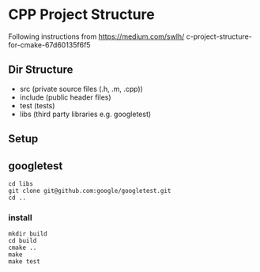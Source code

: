 # CPP Project Structure

Following instructions from https://medium.com/swlh/
c-project-structure-for-cmake-67d60135f6f5

## Dir Structure
- src (private source files (.h, .m, .cpp))
- include (public header files)
- test (tests)
- libs (third party libraries e.g. googletest)

## Setup

## googletest

```
cd libs
git clone git@github.com:google/googletest.git
cd ..
```

### install

```
mkdir build
cd build
cmake ..
make
make test
```